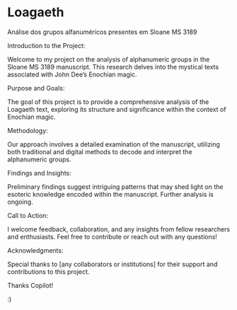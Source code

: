 # Loagaeth
Análise dos grupos alfanuméricos presentes em Sloane MS 3189

Introduction to the Project:

Welcome to my project on the analysis of alphanumeric groups in the Sloane MS 3189 manuscript. This research delves into the mystical texts associated with John Dee’s Enochian magic.

Purpose and Goals:

The goal of this project is to provide a comprehensive analysis of the Loagaeth text, exploring its structure and significance within the context of Enochian magic.

Methodology:

Our approach involves a detailed examination of the manuscript, utilizing both traditional and digital methods to decode and interpret the alphanumeric groups.

Findings and Insights:

Preliminary findings suggest intriguing patterns that may shed light on the esoteric knowledge encoded within the manuscript. Further analysis is ongoing.

Call to Action:

I welcome feedback, collaboration, and any insights from fellow researchers and enthusiasts. Feel free to contribute or reach out with any questions!

Acknowledgments:

Special thanks to [any collaborators or institutions] for their support and contributions to this project.


Thanks Copilot! 

:)
